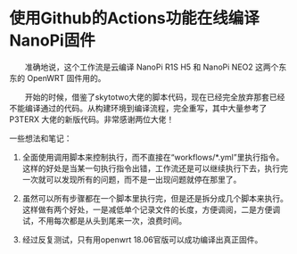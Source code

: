 # 使用Github的Actions功能在线编译NanoPi固件

　　准确地说，这个工作流是云编译 NanoPi R1S H5 和 NanoPi NEO2 这两个东东的 OpenWRT 固件用的。

　　开始的时候，借鉴了skytotwo大佬的脚本代码，现在已经完全放弃那套已经不能编译通过的代码。从构建环境到编译流程，完全重写，其中大量参考了P3TERX 大佬的新版代码。非常感谢两位大佬！

一些想法和笔记：

1. 全面使用调用脚本来控制执行，而不直接在“workflows/*.yml”里执行指令。这样的好处是当某一句执行指令出错，工作流还是可以继续执行下去，执行完一次就可以发现所有的问题，而不是一出现问题就停在那里了。

2. 虽然可以所有步骤都在一个脚本里执行完，但是还是拆分成几个脚本来执行。这样做有两个好处，一是减低单个记录文件的长度，方便调阅，二是方便调试，不用每次都是从头到尾来一次，浪费时间。

3. 经过反复测试，只有用openwrt 18.06官版可以成功编译出真正固件。
